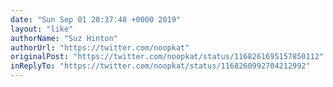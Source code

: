 ```yaml
---
date: "Sun Sep 01 20:37:48 +0000 2019"
layout: "like"
authorName: "Suz Hinton"
authorUrl: "https://twitter.com/noopkat"
originalPost: "https://twitter.com/noopkat/status/1168261695157850112"
inReplyTo: "https://twitter.com/noopkat/status/1168260992704212992"
---
```

